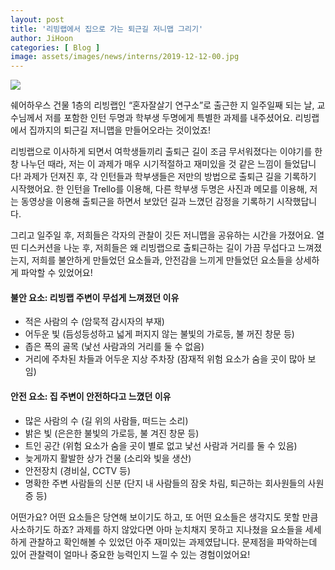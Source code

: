 ```yaml
---
layout: post
title: '리빙랩에서 집으로 가는 퇴근길 저니맵 그리기'
author: JiHoon
categories: [ Blog ]
image: assets/images/news/interns/2019-12-12-00.jpg
---
```

<img src="{{site.baseurl}}/assets/images/news/interns/2019-12-12-00.jpg">

쉐어하우스 건물 1층의 리빙랩인 “혼자잘살기 연구소”로 출근한 지 일주일째 되는 날, 교수님께서 저를 포함한 인턴 두명과 학부생 두명에게 특별한 과제를 내주셨어요. 리빙랩에서 집까지의 퇴근길 저니맵을 만들어오라는 것이었죠! 

리빙랩으로 이사하게 되면서 여학생들끼리 출퇴근 길이 조금 무서워졌다는 이야기를 한창 나누던 때라, 저는 이 과제가 매우 시기적절하고 재미있을 것 같은 느낌이 들었답니다! 과제가 던져진 후, 각 인턴들과 학부생들은 저만의 방법으로 출퇴근 길을 기록하기 시작했어요. 한 인턴을 Trello를 이용해, 다른 학부생 두명은 사진과 메모를 이용해, 저는 동영상을 이용해 출퇴근을 하면서 보았던 길과 느꼈던 감정을 기록하기 시작했답니다.

그리고 일주일 후, 저희들은 각자의 관찰이 깃든 저니맵을 공유하는 시간을 가졌어요. 열띤 디스커션을 나눈 후, 저희들은 왜 리빙랩으로 출퇴근하는 길이 가끔 무섭다고 느껴졌는지, 저희를 불안하게 만들었던 요소들과, 안전감을 느끼게 만들었던 요소들을 상세하게 파악할 수 있었어요!

#### 불안 요소: 리빙랩 주변이 무섭게 느껴졌던 이유
- 적은 사람의 수 (암묵적 감시자의 부재)
- 어두운 빛 (듬성등성하고 넓게 퍼지지 않는 불빛의 가로등, 불 꺼진 창문 등)
- 좁은 폭의 골목 (낯선 사람과의 거리를 둘 수 없음)
- 거리에 주차된 차들과 어두운 지상 주차장 (잠재적 위험 요소가 숨을 곳이 많아 보임)

#### 안전 요소: 집 주변이 안전하다고 느꼈던 이유
- 많은 사람의 수 (길 위의 사람들, 떠드는 소리)
- 밝은 빛 (은은한 불빛의 가로등, 불 겨진 창문 등)
- 트인 공간 (위험 요소가 숨을 곳이 별로 없고 낯선 사람과 거리를 둘 수 있음)
- 늦게까지 활발한 상가 건물 (소리와 빛을 생산)
- 안전장치 (경비실, CCTV 등)
- 명확한 주변 사람들의 신분 (단지 내 사람들의 잠옷 차림, 퇴근하는 회사원들의 사원증 등)

어떤가요? 어떤 요소들은 당연해 보이기도 하고, 또 어떤 요소들은 생각지도 못할 만큼 사소하기도 하죠? 과제를 하지 않았다면 아마 눈치채지 못하고 지나쳤을 요소들을 세세하게 관찰하고 확인해볼 수 있었던 아주 재미있는 과제였답니다. 문제점을 파악하는데 있어 관찰력이 얼마나 중요한 능력인지 느낄 수 있는 경험이었어요!

